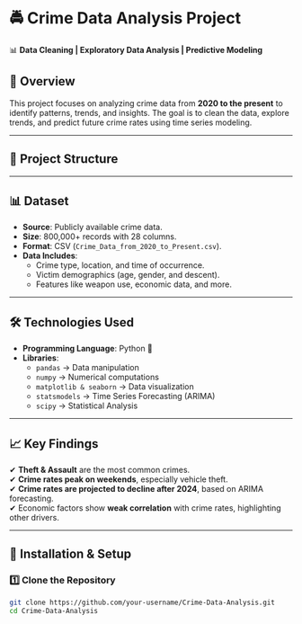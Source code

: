 # 🚔 Crime Data Analysis Project
📊 **Data Cleaning | Exploratory Data Analysis | Predictive Modeling**

## 📌 Overview
This project focuses on analyzing crime data from **2020 to the present** to identify patterns, trends, and insights. The goal is to clean the data, explore trends, and predict future crime rates using time series modeling.

---

## 📂 Project Structure

---

## 📊 Dataset
- **Source**: Publicly available crime data.
- **Size**: 800,000+ records with 28 columns.
- **Format**: CSV (`Crime_Data_from_2020_to_Present.csv`).
- **Data Includes**:
  - Crime type, location, and time of occurrence.
  - Victim demographics (age, gender, and descent).
  - Features like weapon use, economic data, and more.

---

## 🛠 Technologies Used
- **Programming Language**: Python 🐍  
- **Libraries**:
  - `pandas` → Data manipulation
  - `numpy` → Numerical computations
  - `matplotlib & seaborn` → Data visualization
  - `statsmodels` → Time Series Forecasting (ARIMA)
  - `scipy` → Statistical Analysis

---

## 📈 Key Findings
✔ **Theft & Assault** are the most common crimes.  
✔ **Crime rates peak on weekends**, especially vehicle theft.  
✔ **Crime rates are projected to decline after 2024**, based on ARIMA forecasting.  
✔ Economic factors show **weak correlation** with crime rates, highlighting other drivers.

---

## 🔧 Installation & Setup
### **1️⃣ Clone the Repository**
```bash
git clone https://github.com/your-username/Crime-Data-Analysis.git
cd Crime-Data-Analysis
